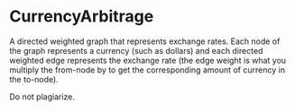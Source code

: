 # CurrencyArbitrage
A directed weighted graph that represents exchange rates. Each node of the graph represents a currency (such as dollars) 
and each directed weighted edge represents the exchange rate (the edge weight is what you multiply the from-node by to 
get the corresponding amount of currency in the to-node).  

Do not plagiarize.
